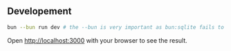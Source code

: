 
## Developement

```bash
bun --bun run dev # the --bun is very important as bun:sqlite fails to import without it in route handlers
```

Open [http://localhost:3000](http://localhost:3000) with your browser to see the result.